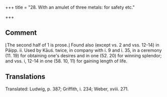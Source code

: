 +++
title = "28. With an amulet of three metals: for safety etc."

+++
## Comment
⌊The second half of 1 is prose.⌋ Found also (except vs. 2 and vss. 12-14) in Pāipp. ii. Used by Kāuś. twice, in company with i. 9 and i. 35, in a ceremony (11. 19) for obtaining one's desires and in one (52. 20) for winning splendor; and vss. i, 12-14 in one (58. 10, 11) for gaining length of life.


## Translations
Translated: Ludwig, p. 387; Griffith, i. 234; Weber, xviii. 271.
